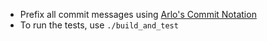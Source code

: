 - Prefix all commit messages using [Arlo's Commit Notation](https://github.com/RefactoringCombos/ArlosCommitNotation)
- To run the tests, use `./build_and_test`
